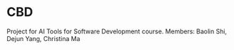 # CBD
Project for AI Tools for Software Development course.
Members: Baolin Shi, Dejun Yang, Christina Ma
